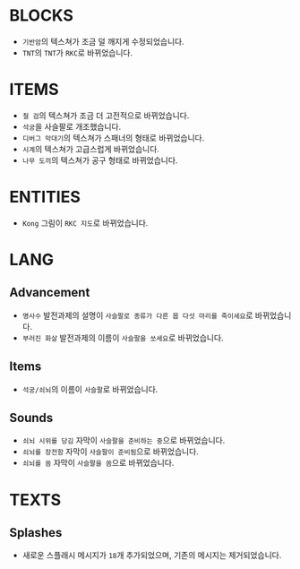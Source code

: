# BLOCKS
- `기반암`의 텍스쳐가 조금 덜 깨지게 수정되었습니다.
- `TNT`의 `TNT`가 `RKC`로 바뀌었습니다.

# ITEMS
- `철 검`의 텍스쳐가 조금 더 고전적으로 바뀌었습니다.
- `석궁`을 사슬팔로 개조했습니다.
- `디버그 막대기`의 텍스쳐가 스패너의 형태로 바뀌었습니다.
- `시계`의 텍스쳐가 고급스럽게 바뀌었습니다.
- `나무 도끼`의 텍스쳐가 공구 형태로 바뀌었습니다.

# ENTITIES
- `Kong` 그림이 `RKC 지도`로 바뀌었습니다.

# LANG
## Advancement
- `명사수` 발전과제의 설명이 `사슬팔로 종류가 다른 몹 다섯 마리를 죽이세요`로 바뀌었습니다.
- `부러진 화살` 발전과제의 이름이 `사슬팔을 쏘세요`로 바뀌었습니다.
## Items
- `석궁/쇠뇌`의 이름이 `사슬팔`로 바뀌었습니다.
## Sounds
- `쇠뇌 시위를 당김` 자막이 `사슬팔을 준비하는 중`으로 바뀌었습니다.
- `쇠뇌를 장전함` 자막이 `사슬팔이 준비됨`으로 바뀌었습니다.
- `쇠뇌를 쏨` 자막이 `사슬팔을 쏨`으로 바뀌었습니다.

# TEXTS
## Splashes
- 새로운 스플래시 메시지가 `18`개 추가되었으며, 기존의 메시지는 제거되었습니다.